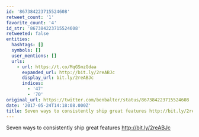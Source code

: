 ```yaml
---
id: '867384223715524608'
retweet_count: '1'
favorite_count: '4'
id_str: '867384223715524608'
retweeted: false
entities:
  hashtags: []
  symbols: []
  user_mentions: []
  urls:
    - url: https://t.co/MqGSmzGdaa
      expanded_url: http://bit.ly/2reABJc
      display_url: bit.ly/2reABJc
      indices:
        - '47'
        - '70'
original_url: https://twitter.com/benbalter/status/867384223715524608
date: '2017-05-24T14:18:08.000Z'
title: Seven ways to consistently ship great features http://bit.ly/2reABJc
---
```


Seven ways to consistently ship great features http://bit.ly/2reABJc